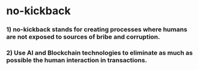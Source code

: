 # no-kickback
### 1) no-kickback stands for creating processes where humans are not exposed to sources of bribe and corruption.
### 2) Use AI and Blockchain technologies to eliminate as much as possible the human interaction in transactions. 
